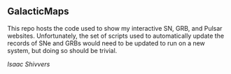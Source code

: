## GalacticMaps ##

This repo hosts the code used to show my interactive SN, GRB, and Pulsar websites.
Unfortunately, the set of scripts used to automatically update the records of SNe and GRBs
would need to be updated to run on a new system, but doing so should be trivial.

*Isaac Shivvers*
